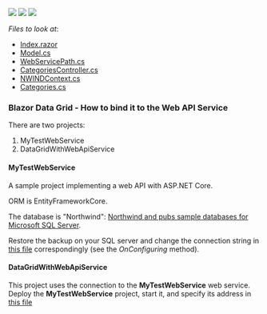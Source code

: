 <!-- default badges list -->
![](https://img.shields.io/endpoint?url=https://codecentral.devexpress.com/api/v1/VersionRange/198061506/19.2.1%2B)
[![](https://img.shields.io/badge/Open_in_DevExpress_Support_Center-FF7200?style=flat-square&logo=DevExpress&logoColor=white)](https://supportcenter.devexpress.com/ticket/details/T802175)
[![](https://img.shields.io/badge/📖_How_to_use_DevExpress_Examples-e9f6fc?style=flat-square)](https://docs.devexpress.com/GeneralInformation/403183)
<!-- default badges end -->
<!-- default file list -->
*Files to look at*:

* [Index.razor](./CS/DataGridWithWebApiService/DataGridWithWebApiService/Pages/Index.razor)
* [Model.cs](./CS/DataGridWithWebApiService/DataGridWithWebApiService/Data/Model.cs)
* [WebServicePath.cs](./CS/DataGridWithWebApiService/DataGridWithWebApiService/Data/WebServicePath.cs)
* [CategoriesController.cs](./CS/MyTestWebService/MyTestWebService/Controllers/CategoriesController.cs)
* [NWINDContext.cs](./CS/MyTestWebService/MyTestWebService/Models/NWINDContext.cs)
* [Categories.cs](./CS/MyTestWebService/MyTestWebService/Models/Categories.cs)
<!-- default file list end -->

### Blazor Data Grid - How to bind it to the Web API Service

There are two projects:
1) MyTestWebService
2) DataGridWithWebApiService

#### MyTestWebService
A sample project implementing a web API with ASP.NET Core. 

ORM is EntityFrameworkCore.

The database is "Northwind": [Northwind and pubs sample databases for Microsoft SQL Server](https://github.com/Microsoft/sql-server-samples/tree/master/samples/databases/northwind-pubs).

Restore the backup on your SQL server and change the connection string in [this file](./CS/MyTestWebService/MyTestWebService/Models/NWINDContext.cs) correspondingly (see the *OnConfiguring* method). 

#### DataGridWithWebApiService

This project uses the connection to the **MyTestWebService** web service. Deploy the **MyTestWebService** project, start it, and specify its address in [this file](./CS/DataGridWithWebApiService/DataGridWithWebApiService/Data/WebServicePath.cs)
